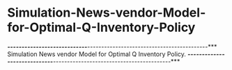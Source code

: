 # Simulation-News-vendor-Model-for-Optimal-Q-Inventory-Policy
***----------------------------***-------------------------------------------***
Simulation News vendor Model for Optimal Q Inventory Policy.
***-----------------------------***------------------------------------------***
